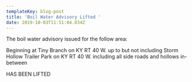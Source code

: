 ```yaml
---
templateKey: blog-post
title: 'Boil Water Advisory Lifted '
date: 2019-10-03T11:51:04.034Z
---
```

The boil water advisory issued for the follow area:

Beginning at Tiny Branch on KY RT 40 W. up to but not including Storm Hollow Trailer Park on KY RT 40 W. including all side roads and hollows in-between

HAS BEEN LIFTED
